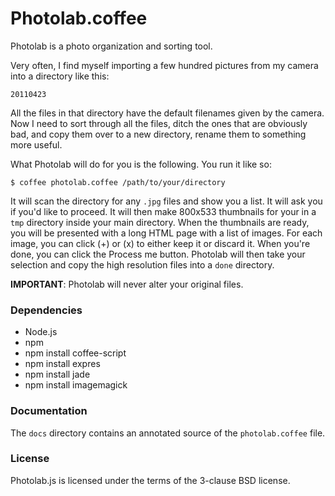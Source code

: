 Photolab.coffee
===============

Photolab is a photo organization and sorting tool.

Very often, I find myself importing a few hundred pictures from my camera
into a directory like this:

    20110423

All the files in that directory have the default filenames given by the
camera. Now I need to sort through all the files, ditch the ones that are
obviously bad, and copy them over to a new directory, rename them to
something more useful.

What Photolab will do for you is the following. You run it like so:

    $ coffee photolab.coffee /path/to/your/directory

It will scan the directory for any `.jpg` files and show you a list. It will
ask you if you'd like to proceed. It will then make 800x533 thumbnails for
your in a `tmp` directory inside your main directory. When the thumbnails are
ready, you will be presented with a long HTML page with a list of images. For
each image, you can click (+) or (x) to either keep it or discard it. When
you're done, you can click the Process me button. Photolab will then take
your selection and copy the high resolution files into a `done` directory.

**IMPORTANT**: Photolab will never alter your original files.

### Dependencies

* Node.js
* npm
* npm install coffee-script
* npm install expres
* npm install jade
* npm install imagemagick

### Documentation

The `docs` directory contains an annotated source of the `photolab.coffee`
file.

### License

Photolab.js is licensed under the terms of the 3-clause BSD license.
